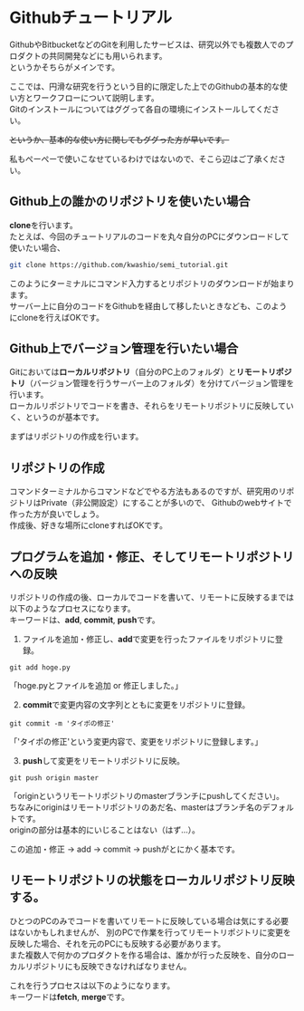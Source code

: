# Githubチュートリアル
GithubやBitbucketなどのGitを利用したサービスは、研究以外でも複数人でのプロダクトの共同開発などにも用いられます。  
というかそちらがメインです。

ここでは、円滑な研究を行うという目的に限定した上でのGithubの基本的な使い方とワークフローについて説明します。  
Gitのインストールについてはググって各自の環境にインストールしてください。

~~というか、基本的な使い方に関してもググった方が早いです。~~

私もぺーぺーで使いこなせているわけではないので、そこら辺はご了承ください。

## Github上の誰かのリポジトリを使いたい場合
**clone**を行います。  
たとえば、今回のチュートリアルのコードを丸々自分のPCにダウンロードして使いたい場合、
```bash
git clone https://github.com/kwashio/semi_tutorial.git
```
このようにターミナルにコマンド入力するとリポジトリのダウンロードが始まります。  
サーバー上に自分のコードをGithubを経由して移したいときなども、このようにcloneを行えばOKです。  


## Github上でバージョン管理を行いたい場合
Gitにおいては**ローカルリポジトリ**（自分のPC上のフォルダ）と**リモートリポジトリ**（バージョン管理を行うサーバー上のフォルダ）を分けてバージョン管理を行います。  
ローカルリポジトリでコードを書き、それらをリモートリポジトリに反映していく、というのが基本です。  

まずはリポジトリの作成を行います。

## リポジトリの作成
コマンドターミナルからコマンドなどでやる方法もあるのですが、研究用のリポジトリはPrivate（非公開設定）にすることが多いので、
Githubのwebサイトで作った方が良いでしょう。  
作成後、好きな場所にcloneすればOKです。

## プログラムを追加・修正、そしてリモートリポジトリへの反映
リポジトリの作成の後、ローカルでコードを書いて、リモートに反映するまでは以下のようなプロセスになります。  
キーワードは、**add**, **commit**, **push**です。

1. ファイルを追加・修正し、**add**で変更を行ったファイルをリポジトリに登録。
```
git add hoge.py
```
「hoge.pyとファイルを追加 or 修正しました。」

2. **commit**で変更内容の文字列とともに変更をリポジトリに登録。
```
git commit -m 'タイポの修正'
```
「'タイポの修正'という変更内容で、変更をリポジトリに登録します。」

3. **push**して変更をリモートリポジトリに反映。
```
git push origin master
```
「originというリモートリポジトリのmasterブランチにpushしてください」。  
ちなみにoriginはリモートリポジトリのあだ名、masterはブランチ名のデフォルトです。  
originの部分は基本的にいじることはない（はず…）。

この追加・修正 -> add -> commit -> pushがとにかく基本です。

## リモートリポジトリの状態をローカルリポジトリ反映する。
ひとつのPCのみでコードを書いてリモートに反映している場合は気にする必要はないかもしれませんが、
別のPCで作業を行ってリモートリポジトリに変更を反映した場合、それを元のPCにも反映する必要があります。  
また複数人で何かのプロダクトを作る場合は、誰かが行った反映を、自分のローカルリポジトリにも反映できなければなりません。  

これを行うプロセスは以下のようになります。  
キーワードは**fetch**, **merge**です。


